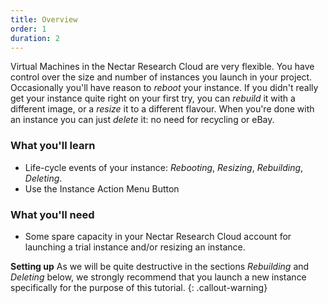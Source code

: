 ```yaml
---
title: Overview
order: 1
duration: 2
---
```


Virtual Machines in the Nectar Research Cloud are very flexible. You have control over the size and number of instances you launch in your project. Occasionally you'll have reason to *reboot* your instance. If you didn't really get your instance quite right on your first try, you can *rebuild* it with a different image, or a *resize* it to a different flavour. When you're done with an instance you can just *delete* it: no need for recycling or eBay.  

### What you'll learn

- Life-cycle events of your instance: *Rebooting*, *Resizing*, *Rebuilding*, *Deleting*.
- Use the Instance Action Menu Button

### What you'll need

- Some spare capacity in your Nectar Research Cloud account for launching a trial instance and/or resizing an instance.

**Setting up**
As we will be quite destructive in the sections *Rebuilding* and *Deleting* below, we strongly recommend that you launch a new instance specifically for the purpose of this tutorial.
{: .callout-warning}